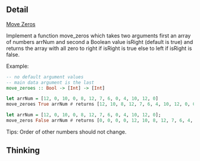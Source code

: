## Detail

[Move Zeros](https://www.codewars.com/kata/move-zeros)

Implement a function move_zeros which takes two arguments first an array of numbers arrNum and second a Boolean value isRight (default is true) and returns the array with all zero to right if isRight is true else to left if isRight is false.

Example:

```Haskell
-- no default argument values
-- main data argument is the last
move_zeroes :: Bool -> [Int] -> [Int]

let arrNum = [12, 0, 10, 0, 8, 12, 7, 6, 0, 4, 10, 12, 0]
move_zeroes True arrNum # returns [12, 10, 8, 12, 7, 6, 4, 10, 12, 0, 0, 0, 0]

let arrNum = [12, 0, 10, 0, 8, 12, 7, 6, 0, 4, 10, 12, 0];
move_zeros False arrNum # returns [0, 0, 0, 0, 12, 10, 8, 12, 7, 6, 4, 10, 12]
```

Tips: Order of other numbers should not change.

## Thinking

